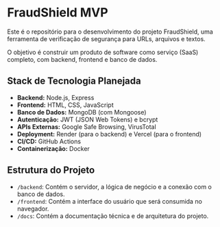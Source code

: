 # FraudShield MVP

Este é o repositório para o desenvolvimento do projeto FraudShield, uma ferramenta de verificação de segurança para URLs, arquivos e textos.

O objetivo é construir um produto de software como serviço (SaaS) completo, com backend, frontend e banco de dados.

## Stack de Tecnologia Planejada

*   **Backend:** Node.js, Express
*   **Frontend:** HTML, CSS, JavaScript
*   **Banco de Dados:** MongoDB (com Mongoose)
*   **Autenticação:** JWT (JSON Web Tokens) e bcrypt
*   **APIs Externas:** Google Safe Browsing, VirusTotal
*   **Deployment:** Render (para o backend) e Vercel (para o frontend)
*   **CI/CD:** GitHub Actions
*   **Containerização:** Docker

## Estrutura do Projeto

*   `/backend`: Contém o servidor, a lógica de negócio e a conexão com o banco de dados.
*   `/frontend`: Contém a interface do usuário que será consumida no navegador.
*   `/docs`: Contém a documentação técnica e de arquitetura do projeto.
